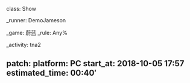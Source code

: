 class: Show

_runner: DemoJameson

_game: 蔚蓝
_rule: Any%

_activity: tna2

patch:
platform: PC
start_at: 2018-10-05 17:57
estimated_time: 00:40′
---
